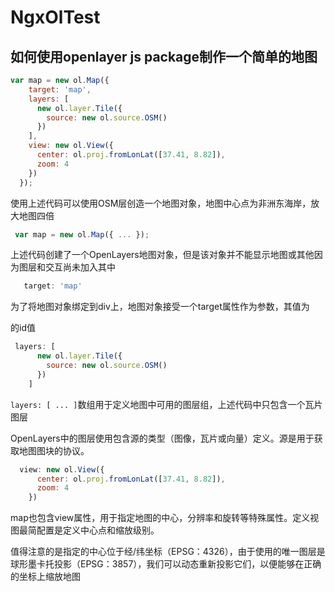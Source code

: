 # NgxOlTest

## 如何使用openlayer js package制作一个简单的地图

```js
var map = new ol.Map({
    target: 'map',
    layers: [
      new ol.layer.Tile({
        source: new ol.source.OSM()
      })
    ],
    view: new ol.View({
      center: ol.proj.fromLonLat([37.41, 8.82]),
      zoom: 4
    })
  });
```

使用上述代码可以使用OSM层创造一个地图对象，地图中心点为非洲东海岸，放大地图四倍

```js
 var map = new ol.Map({ ... });
```

上述代码创建了一个OpenLayers地图对象，但是该对象并不能显示地图或其他因为图层和交互尚未加入其中

```js
   target: 'map'
```

为了将地图对象绑定到div上，地图对象接受一个target属性作为参数，其值为<div>的id值

```js
 layers: [
      new ol.layer.Tile({
        source: new ol.source.OSM()
      })
    ]
```

`layers: [ ... ]`数组用于定义地图中可用的图层组，上述代码中只包含一个瓦片图层

OpenLayers中的图层使用包含源的类型（图像，瓦片或向量）定义。源是用于获取地图图块的协议。

```js
  view: new ol.View({
      center: ol.proj.fromLonLat([37.41, 8.82]),
      zoom: 4
    })
```

map也包含view属性，用于指定地图的中心，分辨率和旋转等特殊属性。定义视图最简配置是定义中心点和缩放级别。

值得注意的是指定的中心位于经/纬坐标（EPSG：4326），由于使用的唯一图层是球形墨卡托投影（EPSG：3857），我们可以动态重新投影它们，以便能够在正确的坐标上缩放地图
